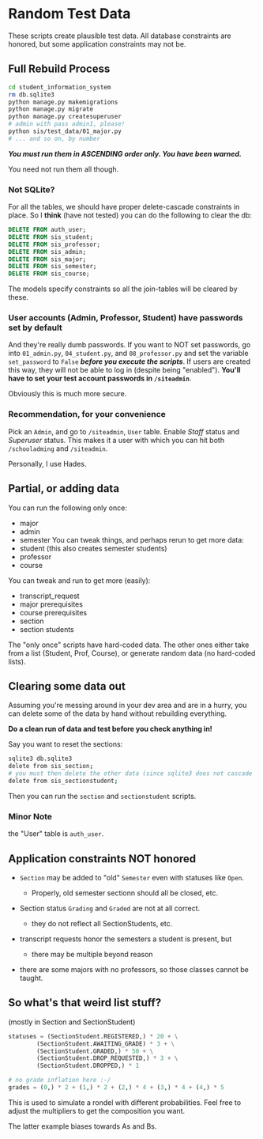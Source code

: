 # Random Test Data

These scripts create plausible test data. 
All database constraints are honored, but some application constraints may not be.

## Full Rebuild Process

```bash
cd student_information_system
rm db.sqlite3
python manage.py makemigrations
python manage.py migrate
python manage.py createsuperuser
# admin with pass admin1, please!
python sis/test_data/01_major.py
# ... and so on, by number
```

***You must run them in ASCENDING order only. You have been warned.***

You need not run them all though. 

### Not SQLite?

For all the tables, we should have proper delete-cascade constraints in place.
So I **think** (have not tested) you can do the following to clear the db:

```SQL
DELETE FROM auth_user;
DELETE FROM sis_student;
DELETE FROM sis_professor;
DELETE FROM sis_admin;
DELETE FROM sis_major;
DELETE FROM sis_semester;
DELETE FROM sis_course;
```

The models specify constraints so all the join-tables will be cleared by these.

### User accounts (Admin, Professor, Student) have passwords set by default

And they're really dumb passwords. If you want to NOT set passwords,
go into ```01_admin.py```, ```04_student.py```, and ```08_professor.py``` and
set the variable ```set_password``` to ```False``` ***before you execute the scripts***. If users are created this way,
they will not be able to log in (despite being "enabled"). **You'll have to set
your test account passwords in ```/siteadmin```**.

Obviously this is much more secure.

### Recommendation, for your convenience

Pick an ```Admin```, and go to ```/siteadmin```, ```User``` table. 
Enable *Staff* status and *Superuser* status. This makes it a user
with which you can hit both ```/schooladming``` and ```/siteadmin```.

Personally, I use Hades.

## Partial, or adding data

You can run the following only once:
* major
* admin
* semester 
You can tweak things, and perhaps rerun to get more data:
* student (this also creates semester students)
* professor
* course

You can tweak and run to get more (easily):
* transcript_request
* major prerequisites
* course prerequisites
* section
* section students

The "only once" scripts have hard-coded data. The other ones either 
take from a list (Student, Prof, Course), or generate random data (no hard-coded lists).

## Clearing some data out

Assuming you're messing around in your dev area and are in a hurry, 
you can delete some of the data by hand without rebuilding everything.

**Do a clean run of data and test before you check anything in!**

Say you want to reset the sections:
```bash
sqlite3 db.sqlite3
delete from sis_section;
# you must then delete the other data (since sqlite3 does not cascade
delete from sis_sectionstudent;
```
Then you can run the ```section``` and ```sectionstudent``` scripts.

### Minor Note

the "User" table is ```auth_user```.

## Application constraints NOT honored
* ```Section``` may be added to "old" ```Semester``` even with statuses 
like ```Open```.
  * Properly, old semester sectionn should all be closed, etc.
* Section status ```Grading``` and ```Graded``` are not at all correct.
  * they do not reflect all SectionStudents, etc.
    
* transcript requests honor the semesters a student is present, but
  * there may be multiple beyond reason
    
* there are some majors with no professors, so those classes cannot be taught.

## So what's that weird list stuff?

(mostly in Section and SectionStudent)

```python
statuses = (SectionStudent.REGISTERED,) * 20 + \
        (SectionStudent.AWAITING_GRADE) * 3 + \
        (SectionStudent.GRADED,) * 50 + \
        (SectionStudent.DROP_REQUESTED,) * 3 + \
        (SectionStudent.DROPPED,) * 1

# no grade inflation here :-/
grades = (0,) * 2 + (1,) * 2 + (2,) * 4 + (3,) * 4 + (4,) * 5

```
This is used to simulate a rondel with different probabilities. Feel free to
adjust the multipliers to get the composition you want. 

The latter example biases towards As and Bs.

